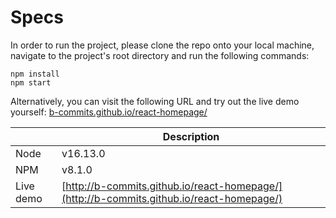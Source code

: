 # Specs

In order to run the project, please clone the repo onto your local machine, navigate to the project's root directory and run the following commands:

    npm install
    npm start

Alternatively, you can visit the following URL and try out the live demo yourself:
[b-commits.github.io/react-homepage/](http://b-commits.github.io/react-homepage/)

|                  | Description                                     |
| ---------------- | ----------------------------------------------- |
| Node             | v16.13.0                                        |
| NPM              | v8.1.0                                          |
| Live demo        | [http://b-commits.github.io/react-homepage/](http://b-commits.github.io/react-homepage/) |

